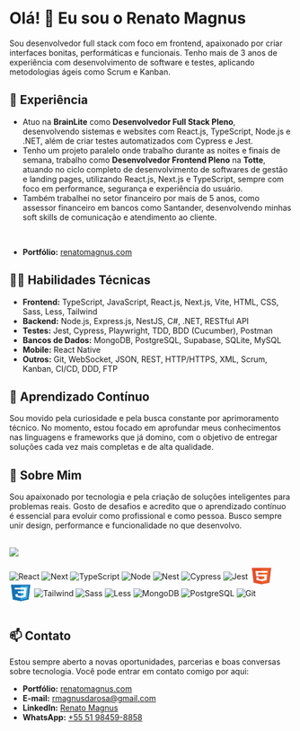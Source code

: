 <h1>Olá! 👋 Eu sou o Renato Magnus</h1>

<p>Sou desenvolvedor full stack com foco em frontend, apaixonado por criar interfaces bonitas, performáticas e funcionais. Tenho mais de 3 anos de experiência com desenvolvimento de software e testes, aplicando metodologias ágeis como Scrum e Kanban.</p>

<h2>💼 Experiência</h2>

<ul>
  <li>Atuo na <strong>BrainLite</strong> como <strong>Desenvolvedor Full Stack Pleno</strong>, desenvolvendo sistemas e websites com React.js, TypeScript, Node.js e .NET, além de criar testes automatizados com Cypress e Jest.</li>
  <li>Tenho um projeto paralelo onde trabalho durante as noites e finais de semana, trabalho como <strong>Desenvolvedor Frontend Pleno</strong> na <strong>Totte</strong>, atuando no ciclo completo de desenvolvimento de softwares de gestão e landing pages, utilizando React.js, Next.js e TypeScript, sempre com foco em performance, segurança e experiência do usuário.</li>
  <li>Também trabalhei no setor financeiro por mais de 5 anos, como assessor financeiro em bancos como Santander, desenvolvendo minhas soft skills de comunicação e atendimento ao cliente.</li>
</ul>
</br>
<ul>
<li><strong>Portfólio:</strong> <a href="https://renatomagnus.com">renatomagnus.com</a></li>
</ul>

<h2>👨‍💻 Habilidades Técnicas</h2>

<ul>
  <li><strong>Frontend:</strong> TypeScript, JavaScript, React.js, Next.js, Vite, HTML, CSS, Sass, Less, Tailwind</li>
  <li><strong>Backend:</strong> Node.js, Express.js, NestJS, C#, .NET, RESTful API</li>
  <li><strong>Testes:</strong> Jest, Cypress, Playwright, TDD, BDD (Cucumber), Postman</li>
  <li><strong>Bancos de Dados:</strong> MongoDB, PostgreSQL, Supabase, SQLite, MySQL</li>
  <li><strong>Mobile:</strong> React Native</li>
  <li><strong>Outros:</strong> Git, WebSocket, JSON, REST, HTTP/HTTPS, XML, Scrum, Kanban, CI/CD, DDD, FTP</li>
</ul>

<h2>🌱 Aprendizado Contínuo</h2>

<p>Sou movido pela curiosidade e pela busca constante por aprimoramento técnico. No momento, estou focado em aprofundar meus conhecimentos nas linguagens e frameworks que já domino, com o objetivo de entregar soluções cada vez mais completas e de alta qualidade.</p>

<h2>💬 Sobre Mim</h2>

<p>Sou apaixonado por tecnologia e pela criação de soluções inteligentes para problemas reais. Gosto de desafios e acredito que o aprendizado contínuo é essencial para evoluir como profissional e como pessoa. Busco sempre unir design, performance e funcionalidade no que desenvolvo.</p>

<br>
<div>
  <img height="180em" src="https://github-readme-stats-sigma-five.vercel.app/api?username=renatomagnus&show_icons=true&theme=default&include_all_commits=true&count_private=true"/>
</div>

<div style="display: inline_block"><br>
  <img align="center" alt="React" height="30" width="40" src="https://cdn.jsdelivr.net/gh/devicons/devicon/icons/react/react-original.svg">
  <img align="center" alt="Next" height="30" width="40" src="https://cdn.jsdelivr.net/gh/devicons/devicon/icons/nextjs/nextjs-original-wordmark.svg">
  <img align="center" alt="TypeScript" height="30" width="40" src="https://cdn.jsdelivr.net/gh/devicons/devicon/icons/typescript/typescript-original.svg">
  <img align="center" alt="Node" height="30" width="40" src="https://cdn.jsdelivr.net/gh/devicons/devicon/icons/nodejs/nodejs-original.svg">
  <img align="center" alt="Nest" height="30" width="40" src="https://cdn.jsdelivr.net/gh/devicons/devicon/icons/nestjs/nestjs-plain.svg">
  <img align="center" alt="Cypress" height="30" width="40" src="https://cdn.jsdelivr.net/gh/devicons/devicon/icons/cypressio/cypressio-original.svg">
  <img align="center" alt="Jest" height="30" width="40" src="https://cdn.jsdelivr.net/gh/devicons/devicon/icons/jest/jest-plain.svg">
  <img align="center" alt="HTML" height="30" width="40" src="https://raw.githubusercontent.com/devicons/devicon/master/icons/html5/html5-original.svg">
  <img align="center" alt="CSS" height="30" width="40" src="https://raw.githubusercontent.com/devicons/devicon/master/icons/css3/css3-original.svg">
  <img align="center" alt="Tailwind" height="30" width="40" src="https://cdn.jsdelivr.net/gh/devicons/devicon/icons/tailwindcss/tailwindcss-plain.svg">
  <img align="center" alt="Sass" height="30" width="40" src="https://cdn.jsdelivr.net/gh/devicons/devicon/icons/sass/sass-original.svg">
  <img align="center" alt="Less" height="30" width="40" src="https://cdn.jsdelivr.net/gh/devicons/devicon/icons/less/less-plain-wordmark.svg">
  <img align="center" alt="MongoDB" height="30" width="40" src="https://cdn.jsdelivr.net/gh/devicons/devicon/icons/mongodb/mongodb-original.svg">
  <img align="center" alt="PostgreSQL" height="30" width="40" src="https://cdn.jsdelivr.net/gh/devicons/devicon/icons/postgresql/postgresql-original.svg">
  <img align="center" alt="Git" height="30" width="40" src="https://cdn.jsdelivr.net/gh/devicons/devicon/icons/git/git-original.svg">
</div>

<br>
<div>
  <h2>📫 Contato</h2>
  <p>Estou sempre aberto a novas oportunidades, parcerias e boas conversas sobre tecnologia. Você pode entrar em contato comigo por aqui:</p>
  <ul>
    <li><strong>Portfólio:</strong> <a href="https://renatomagnus.com">renatomagnus.com</a></li>
    <li><strong>E-mail:</strong> <a href="mailto:rmagnusdarosa@gmail.com">rmagnusdarosa@gmail.com</a></li>
    <li><strong>LinkedIn:</strong> <a href="https://www.linkedin.com/in/renato-magnus/">Renato Magnus</a></li>
    <li><strong>WhatsApp:</strong> <a href="https://wa.me/5551984598858">+55 51 98459-8858</a></li>
  </ul>
</div>
